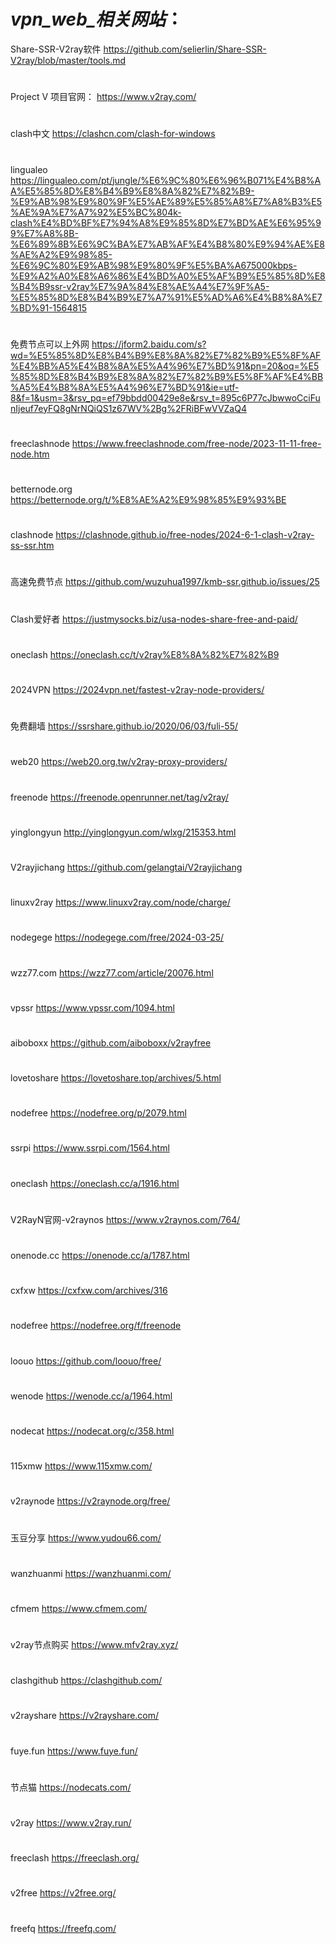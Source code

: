  #                                                          ***vpn_web_相关网站***：

Share-SSR-V2ray软件     https://github.com/selierlin/Share-SSR-V2ray/blob/master/tools.md
#

Project V 项目官网：     https://www.v2ray.com/
#
clash中文               https://clashcn.com/clash-for-windows
#

lingualeo						    https://lingualeo.com/pt/jungle/%E6%9C%80%E6%96%B071%E4%B8%AA%E5%85%8D%E8%B4%B9%E8%8A%82%E7%82%B9-%E9%AB%98%E9%80%9F%E5%AE%89%E5%85%A8%E7%A8%B3%E5%AE%9A%E7%A7%92%E5%BC%804k-clash%E4%BD%BF%E7%94%A8%E9%85%8D%E7%BD%AE%E6%95%99%E7%A8%8B-%E6%89%8B%E6%9C%BA%E7%AB%AF%E4%B8%80%E9%94%AE%E8%AE%A2%E9%98%85-%E6%9C%80%E9%AB%98%E9%80%9F%E5%BA%A675000kbps-%E9%A2%A0%E8%A6%86%E4%BD%A0%E5%AF%B9%E5%85%8D%E8%B4%B9ssr-v2ray%E7%9A%84%E8%AE%A4%E7%9F%A5-%E5%85%8D%E8%B4%B9%E7%A7%91%E5%AD%A6%E4%B8%8A%E7%BD%91-1564815
#
免费节点可以上外网				https://jform2.baidu.com/s?wd=%E5%85%8D%E8%B4%B9%E8%8A%82%E7%82%B9%E5%8F%AF%E4%BB%A5%E4%B8%8A%E5%A4%96%E7%BD%91&pn=20&oq=%E5%85%8D%E8%B4%B9%E8%8A%82%E7%82%B9%E5%8F%AF%E4%BB%A5%E4%B8%8A%E5%A4%96%E7%BD%91&ie=utf-8&f=1&usm=3&rsv_pq=ef79bbdd00429e8e&rsv_t=895c6P77cJbwwoCciFunIjeuf7eyFQ8gNrNQiQS1z67WV%2Bg%2FRiBFwVVZaQ4
#
freeclashnode					  https://www.freeclashnode.com/free-node/2023-11-11-free-node.htm
#
betternode.org					https://betternode.org/t/%E8%AE%A2%E9%98%85%E9%93%BE	
#
clashnode					      https://clashnode.github.io/free-nodes/2024-6-1-clash-v2ray-ss-ssr.htm
#
高速免费节点        			https://github.com/wuzuhua1997/kmb-ssr.github.io/issues/25
#
Clash爱好者					    https://justmysocks.biz/usa-nodes-share-free-and-paid/
#
oneclash						    https://oneclash.cc/t/v2ray%E8%8A%82%E7%82%B9
#
2024VPN						      https://2024vpn.net/fastest-v2ray-node-providers/
#
免费翻墙						      https://ssrshare.github.io/2020/06/03/fuli-55/
#
web20						        https://web20.org.tw/v2ray-proxy-providers/
#
freenode					     	https://freenode.openrunner.net/tag/v2ray/
#
yinglongyun				    	http://yinglongyun.com/wlxg/215353.html
#
V2rayjichang				  	https://github.com/gelangtai/V2rayjichang
#
linuxv2ray				    	https://www.linuxv2ray.com/node/charge/
#
nodegege				      	https://nodegege.com/free/2024-03-25/
#
wzz77.com				      	https://wzz77.com/article/20076.html
#
vpssr					        	https://www.vpssr.com/1094.html
#
aiboboxx					    	https://github.com/aiboboxx/v2rayfree
#
lovetoshare				    	https://lovetoshare.top/archives/5.html
#
nodefree					    	https://nodefree.org/p/2079.html
#
ssrpi							      https://www.ssrpi.com/1564.html
#
oneclash					    	https://oneclash.cc/a/1916.html
#
V2RayN官网-v2raynos			https://www.v2raynos.com/764/
#
onenode.cc				    	https://onenode.cc/a/1787.html
#
cxfxw					        	https://cxfxw.com/archives/316
#
nodefree					    	https://nodefree.org/f/freenode
#
loouo						        https://github.com/loouo/free/
#
wenode						      https://wenode.cc/a/1964.html
#
nodecat						      https://nodecat.org/c/358.html
#
115xmw						      https://www.115xmw.com/
#
v2raynode					      https://v2raynode.org/free/
#
玉豆分享					      	https://www.yudou66.com/
#
wanzhuanmi				   	  https://wanzhuanmi.com/
#
cfmem						        https://www.cfmem.com/
#
v2ray节点购买				  	https://www.mfv2ray.xyz/
#
clashgithub				    	https://clashgithub.com/
#
v2rayshare					    https://v2rayshare.com/
#
fuye.fun					    	https://www.fuye.fun/
#
节点猫						        https://nodecats.com/
#
v2ray						        https://www.v2ray.run/
#
freeclash					    	https://freeclash.org/
#
v2free						      https://v2free.org/
#
freefq						      https://freefq.com/
